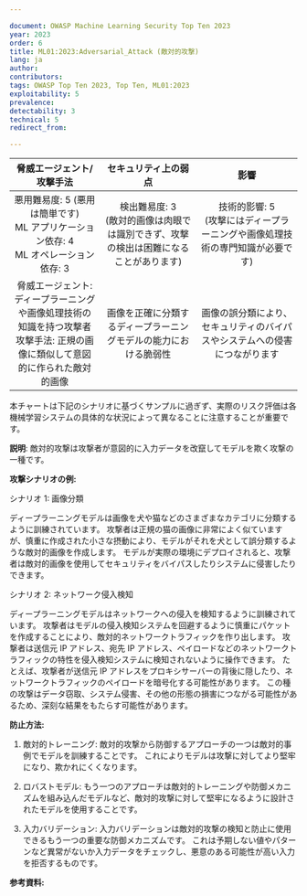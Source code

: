 ```yaml
---

document: OWASP Machine Learning Security Top Ten 2023
year: 2023
order: 6
title: ML01:2023:Adversarial_Attack (敵対的攻撃)
lang: ja
author:
contributors:
tags: OWASP Top Ten 2023, Top Ten, ML01:2023
exploitability: 5
prevalence:
detectability: 3
technical: 5
redirect_from:

---
```




| 脅威エージェント/攻撃手法 | セキュリティ上の弱点 | 影響 |
|:-------------------------:|:--------------------:|:----:|
| 悪用難易度: 5 (悪用は簡単です)<br>ML アプリケーション依存: 4 <br>ML オペレーション依存: 3 | 検出難易度: 3<br>(敵対的画像は肉眼では識別できず、攻撃の検出は困難になることがあります) | 技術的影響: 5<br>(攻撃にはディープラーニングや画像処理技術の専門知識が必要です) |
| 脅威エージェント: ディープラーニングや画像処理技術の知識を持つ攻撃者<br>攻撃手法: 正規の画像に類似して意図的に作られた敵対的画像 | 画像を正確に分類するディープラーニングモデルの能力における脆弱性 | 画像の誤分類により、セキュリティのバイパスやシステムへの侵害につながります |


本チャートは下記のシナリオに基づくサンプルに過ぎず、実際のリスク評価は各機械学習システムの具体的な状況によって異なることに注意することが重要です。



**説明**:
敵対的攻撃は攻撃者が意図的に入力データを改竄してモデルを欺く攻撃の一種です。


**攻撃シナリオの例:**

シナリオ 1: 画像分類

ディープラーニングモデルは画像を犬や猫などのさまざまなカテゴリに分類するように訓練されています。
攻撃者は正規の猫の画像に非常によく似ていますが、慎重に作成された小さな摂動により、モデルがそれを犬として誤分類するような敵対的画像を作成します。
モデルが実際の環境にデプロイされると、攻撃者は敵対的画像を使用してセキュリティをバイパスしたりシステムに侵害したりできます。





シナリオ 2: ネットワーク侵入検知

ディープラーニングモデルはネットワークへの侵入を検知するように訓練されています。
攻撃者はモデルの侵入検知システムを回避するように慎重にパケットを作成することにより、敵対的ネットワークトラフィックを作り出します。
攻撃者は送信元 IP アドレス、宛先 IP アドレス、ペイロードなどのネットワークトラフィックの特性を侵入検知システムに検知されないように操作できます。
たとえば、攻撃者が送信元 IP アドレスをプロキシサーバーの背後に隠したり、ネットワークトラフィックのペイロードを暗号化する可能性があります。
この種の攻撃はデータ窃取、システム侵害、その他の形態の損害につながる可能性があるため、深刻な結果をもたらす可能性があります。






**防止方法:**

1. 敵対的トレーニング: 敵対的攻撃から防御するアプローチの一つは敵対的事例でモデルを訓練することです。
    これによりモデルは攻撃に対してより堅牢になり、欺かれにくくなります。



2. ロバストモデル: もう一つのアプローチは敵対的トレーニングや防御メカニズムを組み込んだモデルなど、敵対的攻撃に対して堅牢になるように設計されたモデルを使用することです。



3. 入力バリデーション: 入力バリデーションは敵対的攻撃の検知と防止に使用できるもう一つの重要な防御メカニズムです。
    これは予期しない値やパターンなど異常がないか入力データをチェックし、悪意のある可能性が高い入力を拒否するものです。




**参考資料:**
